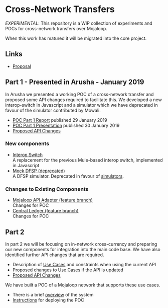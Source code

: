 # Cross-Network Transfers

*_EXPERIMENTAL_*: This repository is a WIP collection of experiments and POCs for cross-network transfers over Mojaloop.

When this work has matured it will be migrated into the core project.

## Links

 * [Proposal](./proposal.md)

## Part 1 - Presented in Arusha - January 2019

In Arusha we presented a working POC of a cross-network transfer and proposed some API changes required to facilitate this. We developed a new interop-switch in Javascript and a simulator which we have deprecated in favour of the simulator contributed by Mowali.

 * [POC Part 1 Report](./part1-arusha-jan-2019/part1.md) published 29 January 2019
 * [POC Part 1 Presentation](./part1-arusha-jan-2019/part1.pdf) published 30 January 2019
 * [Proposed API Changes](./part1-arusha-jan-2019/api-changes.md)

### New components

 * [Interop Switch](../interops-switch-js/)  
  A replacement for the previous Mule-based interop switch, implemented in Javascript
 * [Mock DFSP (deprecated)](../mock-dfsp/)  
  A DFSP simulator. Deprecated in favour of [simulators](../simulators/).

### Changes to Existing Components

  * [Mojaloop API Adapter (feature branch)](../ml-api-adapter/tree/feature/cross-network)  
  Changes for POC
  * [Central Ledger (feature branch)](../central-ledger/tree/feature/cross-network)  
  Changes for POC
  
## Part 2

In part 2 we will be focusing on in-network cross-currency and preparing our new components for integration into the main code base. We have also identified further API changes that are required.

 * Description of [Use Cases](./part2-johannesburg-april-2019/use-cases.md) and constraints when using the current API
 * Proposed changes to [Use Cases](./part2-johannesburg-april-2019/proposal.md) if the API is updated
 * [Proposed API Changes](./part2-johannesburg-april-2019/api-changes.md)

We have built a POC of a Mojaloop network that supports these use cases.

 * There is a brief [overview](./part2-johannesburg-april-2019/cross-currency-poc.md) of the system
 * [Instructions](./part2-johannesburg-april-2019/cross-currency-poc.md) for deploying the POC

